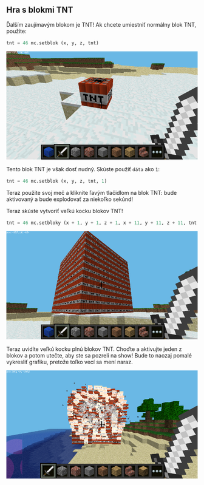 ## Hra s blokmi TNT

Ďalším zaujímavým blokom je TNT! Ak chcete umiestniť normálny blok TNT, použite:

```python
tnt = 46 mc.setblok (x, y, z, tnt)
```

![](images/mcpi-tnt.png)

Tento blok TNT je však dosť nudný. Skúste použiť `dáta` ako `1`:

```python
tnt = 46 mc.setblok (x, y, z, tnt, 1)
```

Teraz použite svoj meč a kliknite ľavým tlačidlom na blok TNT: bude aktivovaný a bude explodovať za niekoľko sekúnd!

Teraz skúste vytvoriť veľkú kocku blokov TNT!

```python
tnt = 46 mc.setbloky (x + 1, y + 1, z + 1, x + 11, y + 11, z + 11, tnt,
```

![](images/mcpi-tnt-blocks.png)

Teraz uvidíte veľkú kocku plnú blokov TNT. Choďte a aktivujte jeden z blokov a potom utečte, aby ste sa pozreli na show! Bude to naozaj pomalé vykresliť grafiku, pretože toľko vecí sa mení naraz.

![](images/mcpi-tnt-explode.png)
